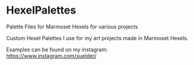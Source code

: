 # HexelPalettes
Palette Files for Marmoset Hexels for various projects

Custom Hexel Palettes I use for my art projects made in Marmoset Hexels.

Examples can be found on my instagram: https://www.instagram.com/xuelder/
